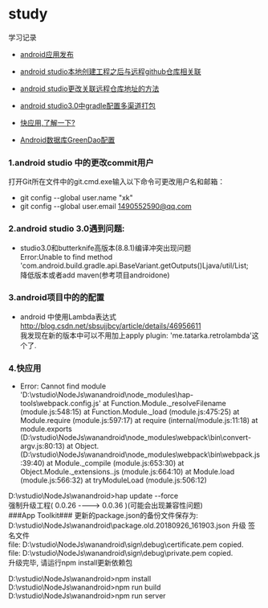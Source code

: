 # study
学习记录


- [android应用发布](https://github.com/xkdaq/wxdemo/blob/master/article/Android%E5%BA%94%E7%94%A8%E5%8F%91%E5%B8%83.md)

- [android studio本地创建工程之后与远程github仓库相关联](https://github.com/xkdaq/study/tree/master/git/xk_git_1.md)

- [android studio更改关联远程仓库地址的方法](https://github.com/xkdaq/study/tree/master/git/xk_git_2.md)

- [android studio3.0中gradle配置多渠道打包](https://github.com/xkdaq/study/blob/master/gradle/xk_gradle.md)

- [快应用,了解一下?](https://github.com/xkdaq/study/blob/master/quickapp/xk_quickapp.md)

- [Android数据库GreenDao配置](https://github.com/xkdaq/study/blob/master/greendao/xk_greendao.md)



###  1.android studio 中的更改commit用户

打开Git所在文件中的git.cmd.exe输入以下命令可更改用户名和邮箱：
- git config --global user.name "xk"
- git config --global user.email 1490552590@qq.com

### 2.android studio 3.0遇到问题:

- studio3.0和butterknife高版本(8.8.1)编译冲突出现问题  
     Error:Unable to find method 'com.android.build.gradle.api.BaseVariant.getOutputs()Ljava/util/List;  
     降低版本或者add maven(参考项目androidone)

### 3.android项目中的的配置  
- android 中使用Lambda表达式  
     http://blog.csdn.net/sbsujjbcy/article/details/46956611  
     我发现在新的版本中可以不用加上apply plugin: 'me.tatarka.retrolambda'这个了.
     
### 4.快应用
- Error: Cannot find module 'D:\vstudio\NodeJs\wanandroid\node_modules\hap-tools\webpack.config.js'
    at Function.Module._resolveFilename (module.js:548:15)
    at Function.Module._load (module.js:475:25)
    at Module.require (module.js:597:17)
    at require (internal/module.js:11:18)
    at module.exports (D:\vstudio\NodeJs\wanandroid\node_modules\webpack\bin\convert-argv.js:80:13)
    at Object.<anonymous> (D:\vstudio\NodeJs\wanandroid\node_modules\webpack\bin\webpack.js:39:40)
    at Module._compile (module.js:653:30)
    at Object.Module._extensions..js (module.js:664:10)
    at Module.load (module.js:566:32)
    at tryModuleLoad (module.js:506:12)
     
D:\vstudio\NodeJs\wanandroid>hap update --force  
强制升级工程( 0.0.26 ----> 0.0.36 )(可能会出现兼容性问题)  
###App Toolkit### 更新的package.json的备份文件保存为: D:\vstudio\NodeJs\wanandroid\package.old.20180926_161903.json
升级 签名文件  
file: D:\vstudio\NodeJs\wanandroid\sign\debug\certificate.pem copied.  
file: D:\vstudio\NodeJs\wanandroid\sign\debug\private.pem copied.  
升级完毕, 请运行npm install更新依赖包  

D:\vstudio\NodeJs\wanandroid>npm install  
D:\vstudio\NodeJs\wanandroid>npm run build  
D:\vstudio\NodeJs\wanandroid>npm run server  



















